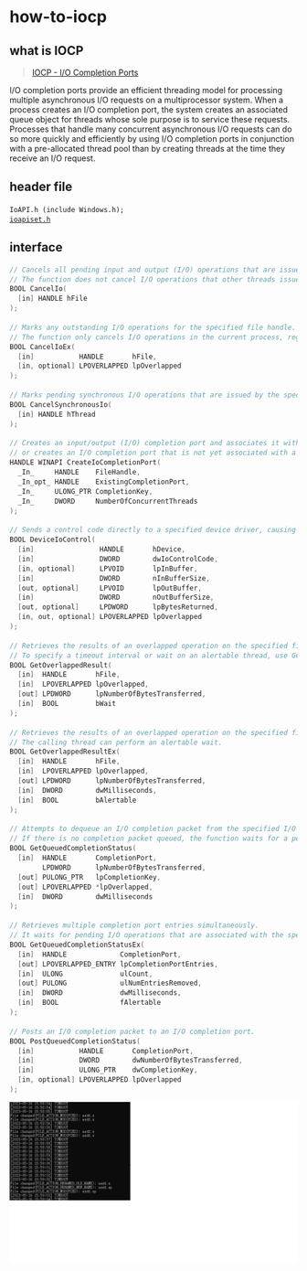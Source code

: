 # how-to-iocp

## what is IOCP

> [IOCP - I/O Completion Ports](https://learn.microsoft.com/en-us/windows/win32/fileio/i-o-completion-ports) <br/>

I/O completion ports provide an efficient threading model for processing multiple asynchronous I/O requests on a multiprocessor system. When a process creates an I/O completion port, the system creates an associated queue object for threads whose sole purpose is to service these requests. Processes that handle many concurrent asynchronous I/O requests can do so more quickly and efficiently by using I/O completion ports in conjunction with a pre-allocated thread pool than by creating threads at the time they receive an I/O request.

## header file
`IoAPI.h (include Windows.h);` <br/>
[`ioapiset.h`](https://learn.microsoft.com/en-us/windows/win32/api/ioapiset/)

## interface
```c
// Cancels all pending input and output (I/O) operations that are issued by the calling thread for the specified file.
// The function does not cancel I/O operations that other threads issue for a file handle.
BOOL CancelIo(
  [in] HANDLE hFile
);

// Marks any outstanding I/O operations for the specified file handle.
// The function only cancels I/O operations in the current process, regardless of which thread created the I/O operation.
BOOL CancelIoEx(
  [in]           HANDLE       hFile,
  [in, optional] LPOVERLAPPED lpOverlapped
);

// Marks pending synchronous I/O operations that are issued by the specified thread as canceled.
BOOL CancelSynchronousIo(
  [in] HANDLE hThread
);

// Creates an input/output (I/O) completion port and associates it with a specified file handle, 
// or creates an I/O completion port that is not yet associated with a file handle, allowing association at a later time.
HANDLE WINAPI CreateIoCompletionPort(
  _In_     HANDLE    FileHandle,
  _In_opt_ HANDLE    ExistingCompletionPort,
  _In_     ULONG_PTR CompletionKey,
  _In_     DWORD     NumberOfConcurrentThreads
);

// Sends a control code directly to a specified device driver, causing the corresponding device to perform the corresponding operation.
BOOL DeviceIoControl(
  [in]                HANDLE       hDevice,
  [in]                DWORD        dwIoControlCode,
  [in, optional]      LPVOID       lpInBuffer,
  [in]                DWORD        nInBufferSize,
  [out, optional]     LPVOID       lpOutBuffer,
  [in]                DWORD        nOutBufferSize,
  [out, optional]     LPDWORD      lpBytesReturned,
  [in, out, optional] LPOVERLAPPED lpOverlapped
);

// Retrieves the results of an overlapped operation on the specified file, named pipe, or communications device.
// To specify a timeout interval or wait on an alertable thread, use GetOverlappedResultEx.
BOOL GetOverlappedResult(
  [in]  HANDLE       hFile,
  [in]  LPOVERLAPPED lpOverlapped,
  [out] LPDWORD      lpNumberOfBytesTransferred,
  [in]  BOOL         bWait
);

// Retrieves the results of an overlapped operation on the specified file, named pipe, or communications device within the specified time-out interval.
// The calling thread can perform an alertable wait.
BOOL GetOverlappedResultEx(
  [in]  HANDLE       hFile,
  [in]  LPOVERLAPPED lpOverlapped,
  [out] LPDWORD      lpNumberOfBytesTransferred,
  [in]  DWORD        dwMilliseconds,
  [in]  BOOL         bAlertable
);

// Attempts to dequeue an I/O completion packet from the specified I/O completion port. 
// If there is no completion packet queued, the function waits for a pending I/O operation associated with the completion port to complete.
BOOL GetQueuedCompletionStatus(
  [in]  HANDLE       CompletionPort,
        LPDWORD      lpNumberOfBytesTransferred,
  [out] PULONG_PTR   lpCompletionKey,
  [out] LPOVERLAPPED *lpOverlapped,
  [in]  DWORD        dwMilliseconds
);

// Retrieves multiple completion port entries simultaneously. 
// It waits for pending I/O operations that are associated with the specified completion port to complete.
BOOL GetQueuedCompletionStatusEx(
  [in]  HANDLE             CompletionPort,
  [out] LPOVERLAPPED_ENTRY lpCompletionPortEntries,
  [in]  ULONG              ulCount,
  [out] PULONG             ulNumEntriesRemoved,
  [in]  DWORD              dwMilliseconds,
  [in]  BOOL               fAlertable
);

// Posts an I/O completion packet to an I/O completion port.
BOOL PostQueuedCompletionStatus(
  [in]           HANDLE       CompletionPort,
  [in]           DWORD        dwNumberOfBytesTransferred,
  [in]           ULONG_PTR    dwCompletionKey,
  [in, optional] LPOVERLAPPED lpOverlapped
);

```

![](./img/screenshot.png)